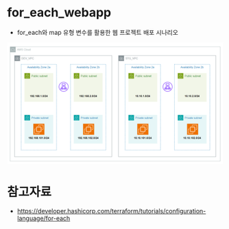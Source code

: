 # for_each_webapp
- for_each와 map 유형 변수를 활용한 웹 프로젝트 배포 시나리오

<img src="./multi_vpc_architecture.png"/>

# 참고자료
- https://developer.hashicorp.com/terraform/tutorials/configuration-language/for-each
